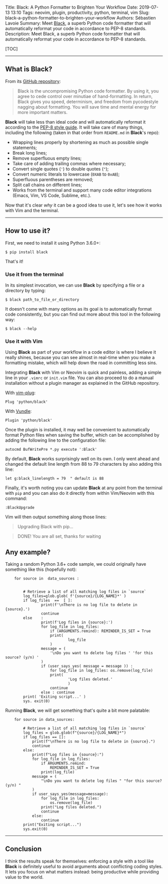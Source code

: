 Title: Black: A Python Formatter to Brighten Your Workflow
Date: 2019-07-13 13:10
Tags: neovim, plugin, productivity, python, terminal, vim
Slug: black-a-python-formatter-to-brighten-your-workflow
Authors: Sébastien Lavoie
Summary: Meet [Black](https://github.com/python/black), a superb Python code formatter that will automatically reformat your code in accordance to PEP-8 standards.
Description: Meet Black, a superb Python code formatter that will automatically reformat your code in accordance to PEP-8 standards.

[TOC]

---

## What is Black?

From its [GitHub repository](https://github.com/python/black):

> Black is the uncompromising Python code formatter. By using it, you agree to cede control over minutiae of hand-formatting. In return, Black gives you speed, determinism, and freedom from pycodestyle nagging about formatting. You will save time and mental energy for more important matters.

**Black** will take less than ideal code and will automatically reformat it according to the [PEP-8 style guide](https://www.python.org/dev/peps/pep-0008/). It will take care of many things, including the following (taken in that order from `README.md` in **Black**'s repo):

- Wrapping lines properly by shortening as much as possible single statements;
- Break long lines;
- Remove superfluous empty lines;
- Take care of adding trailing commas where necessary;
- Convert single quotes (`'`) to double quotes (`"`);
- Convert numeric literals to lowercase (`0XAB` to `0xAB`);
- Superfluous parentheses are removed;
- Split call chains on different lines;
- Works from the terminal and support many code editor integrations (Emacs, Vim, VS Code, Sublime, etc.).

Now that it's clear _why_ it can be a good idea to use it, let's see how it works with Vim and the terminal.

---

## How to use it?

First, we need to install it using Python 3.6.0+:

```{.bash}
$ pip install black
```

That's it!

### Use it from the terminal

In its simplest invocation, we can use **Black** by specifying a file or a directory by typing:

```{.bash}
$ black path_to_file_or_directory
```

It doesn't come with many options as its goal is to automatically format code consistently, but you can find out more about this tool in the following way:

```{.bash}
$ black --help
```

### Use it with Vim

Using **Black** as part of your workflow in a code editor is where I believe it really shines, because you can see almost in real-time when you make a formatting mistake, which will help down the road in committing less sins.

Integrating **Black** with Vim or Neovim is quick and painless, adding a simple line in your `.vimrc` or `init.vim` file. You can also proceed to do a manual installation without a plugin manager as explained in the GitHub repository.

With [vim-plug](https://github.com/junegunn/vim-plug):

```{.vim}
Plug 'python/black'
```

With [Vundle](https://github.com/VundleVim/Vundle.vim):

```{.vim}
Plugin 'python/black'
```

Once the plugin is installed, it may well be convenient to automatically format Python files when saving the buffer, which can be accomplished by adding the following line to the configuration file:

```{.vim}
autocmd BufWritePre *.py execute ':Black'
```

By default, **Black** works surprisingly well on its own. I only went ahead and changed the default line length from 88 to 79 characters by also adding this line:

```{.vim}
let g:black_linelength = 79  " default is 88
```

Finally, it's worth noting you can update **Black** at any point from the terminal with `pip` and you can also do it directly from within Vim/Neovim with this command:

```{.vim}
:BlackUpgrade
```

Vim will then output something along those lines:

> Upgrading Black with pip...

> DONE! You are all set, thanks for waiting

## Any example?

Taking a random Python 3.6+ code sample, we could originally have something like this (hopefully not):

```{.python}
    for source in  data_sources :


        # Retrieve a list of all matching log files in `source`
        log_files=glob.glob( f'{source}/{LOG_NAME}*' )
        if log_files  ==  [ ]:
                print(f'\nThere is no log file to delete in {source}.')
                continue
        else    :
                print(f'Log files in {source}:')
                for log_file in log_files:
                    if (ARGUMENTS.remind): REMINDER_IS_SET = True
                    print(
                            log_file
                    )
                message = (
                    '\nDo you want to delete log files ' 'for this source? (y/n) '
                )
                if (user_says_yes( message = message )) :
                    for log_file in log_files: os.remove(log_file)
                    print(
                            'Log files deleted.'
                            )
                    continue
                else : continue
        print( 'Exiting script...' )
        sys. exit(0)
```

Running **Black**, we will get something that's quite a bit more palatable:

```{.python}
    for source in data_sources:

        # Retrieve a list of all matching log files in `source`
        log_files = glob.glob(f"{source}/{LOG_NAME}*")
        if log_files == []:
            print(f"\nThere is no log file to delete in {source}.")
            continue
        else:
            print(f"Log files in {source}:")
            for log_file in log_files:
                if ARGUMENTS.remind:
                    REMINDER_IS_SET = True
                print(log_file)
            message = (
                "\nDo you want to delete log files " "for this source? (y/n) "
            )
            if user_says_yes(message=message):
                for log_file in log_files:
                    os.remove(log_file)
                print("Log files deleted.")
                continue
            else:
                continue
        print("Exiting script...")
        sys.exit(0)
```

---

## Conclusion

I think the results speak for themselves: enforcing a style with a tool like **Black** is definitely useful to avoid arguments about conflicting coding styles. It lets you focus on what matters instead: being productive while providing value to the world.
